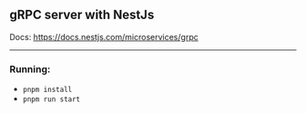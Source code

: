 ## gRPC server with NestJs

Docs: https://docs.nestjs.com/microservices/grpc

---

### Running:

- `pnpm install`
- `pnpm run start`